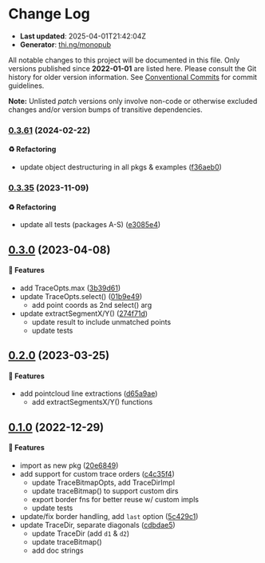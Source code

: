 # Change Log

- **Last updated**: 2025-04-01T21:42:04Z
- **Generator**: [thi.ng/monopub](https://thi.ng/monopub)

All notable changes to this project will be documented in this file.
Only versions published since **2022-01-01** are listed here.
Please consult the Git history for older version information.
See [Conventional Commits](https://conventionalcommits.org/) for commit guidelines.

**Note:** Unlisted _patch_ versions only involve non-code or otherwise excluded changes
and/or version bumps of transitive dependencies.

### [0.3.61](https://github.com/thi-ng/umbrella/tree/@thi.ng/geom-trace-bitmap@0.3.61) (2024-02-22)

#### ♻️ Refactoring

- update object destructuring in all pkgs & examples ([f36aeb0](https://github.com/thi-ng/umbrella/commit/f36aeb0))

### [0.3.35](https://github.com/thi-ng/umbrella/tree/@thi.ng/geom-trace-bitmap@0.3.35) (2023-11-09)

#### ♻️ Refactoring

- update all tests (packages A-S) ([e3085e4](https://github.com/thi-ng/umbrella/commit/e3085e4))

## [0.3.0](https://github.com/thi-ng/umbrella/tree/@thi.ng/geom-trace-bitmap@0.3.0) (2023-04-08)

#### 🚀 Features

- add TraceOpts.max ([3b39d61](https://github.com/thi-ng/umbrella/commit/3b39d61))
- update TraceOpts.select() ([01b9e49](https://github.com/thi-ng/umbrella/commit/01b9e49))
  - add point coords as 2nd select() arg
- update extractSegmentX/Y() ([274f71d](https://github.com/thi-ng/umbrella/commit/274f71d))
  - update result to include unmatched points
  - update tests

## [0.2.0](https://github.com/thi-ng/umbrella/tree/@thi.ng/geom-trace-bitmap@0.2.0) (2023-03-25)

#### 🚀 Features

- add pointcloud line extractions ([d65a9ae](https://github.com/thi-ng/umbrella/commit/d65a9ae))
  - add extractSegmentsX/Y() functions

## [0.1.0](https://github.com/thi-ng/umbrella/tree/@thi.ng/geom-trace-bitmap@0.1.0) (2022-12-29)

#### 🚀 Features

- import as new pkg ([20e6849](https://github.com/thi-ng/umbrella/commit/20e6849))
- add support for custom trace orders ([c4c35f4](https://github.com/thi-ng/umbrella/commit/c4c35f4))
  - update TraceBitmapOpts, add TraceDirImpl
  - update traceBitmap() to support custom dirs
  - export border fns for better reuse w/ custom impls
  - update tests
- update/fix border handling, add `last` option ([5c429c1](https://github.com/thi-ng/umbrella/commit/5c429c1))
- update TraceDir, separate diagonals ([cdbdae5](https://github.com/thi-ng/umbrella/commit/cdbdae5))
  - update TraceDir (add `d1` & `d2`)
  - update traceBitmap()
  - add doc strings
